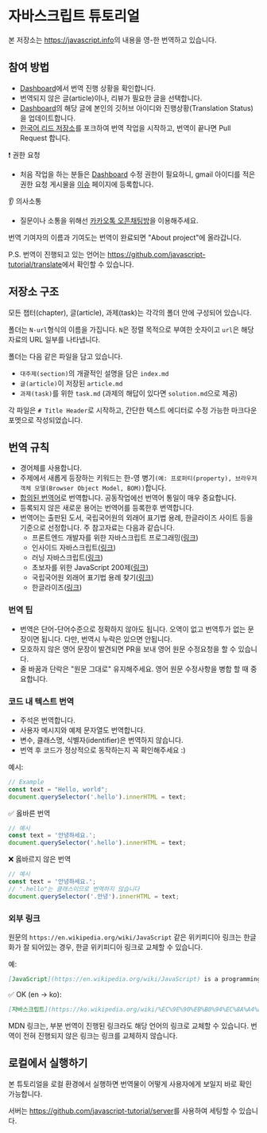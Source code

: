 # 자바스크립트 튜토리얼

본 저장소는 <https://javascript.info>의 내용을 영-한 번역하고 있습니다.

## 참여 방법

- [Dashboard](https://docs.google.com/spreadsheets/d/1fYaEI8vz26N3R2VaxrlNnk9fMQ8zIy4RpvjRp4jZd0Q/edit#gid=0)에서 번역 진행 상황을 확인합니다.
- 번역되지 않은 글(article)이나, 리뷰가 필요한 글을 선택합니다.
- [Dashboard](https://docs.google.com/spreadsheets/d/1fYaEI8vz26N3R2VaxrlNnk9fMQ8zIy4RpvjRp4jZd0Q/edit#gid=0)의 해당 글에 본인의 깃허브 아이디와 진행상황(Translation Status)을 업데이트합니다.
- [한국어 리드 저장소](https://github.com/javascript-tutorial/ko.javascript.info)를 포크하여 번역 작업을 시작하고, 번역이 끝나면 Pull Request 합니다. 

:exclamation: 권한 요청
- 처음 작업을 하는 분들은 [Dashboard](https://docs.google.com/spreadsheets/d/1fYaEI8vz26N3R2VaxrlNnk9fMQ8zIy4RpvjRp4jZd0Q/edit#gid=0) 수정 권한이 필요하니, gmail 아이디를 적은 권한 요청 게시물을 [이슈](https://github.com/Violet-Bora-Lee/javascript-tutorial-ko/issues) 페이지에 등록합니다.

👂 의사소통
- 질문이나 소통을 위해선 [카카오톡 오픈채팅방](https://open.kakao.com/o/gSBnoLab)을 이용해주세요.

번역 기여자의 이름과 기여도는 번역이 완료되면 "About project"에 올라갑니다.

P.S. 번역이 진행되고 있는 언어는 <https://github.com/javascript-tutorial/translate>에서 확인할 수 있습니다.

## 저장소 구조

모든 챕터(chapter), 글(article), 과제(task)는 각각의 폴더 안에 구성되어 있습니다.

폴더는 `N-url`형식의 이름을 가집니다. `N`은 정렬 목적으로 부여한 숫자이고 `url`은 해당 자료의 URL 일부를 나타냅니다.

폴더는 다음 같은 파일을 담고 있습니다.

  - `대주제(section)`의 개괄적인 설명을 담은 `index.md`
  - `글(article)`이 저장된 `article.md`
  - `과제(task)`를 위한 `task.md` (과제의 해답이 있다면 `solution.md`으로 제공)

각 파일은 `# Title Header`로 시작하고, 간단한 텍스트 에디터로 수정 가능한 마크다운 포멧으로 작성되었습니다.

## 번역 규칙

* 경어체를 사용합니다.
* 주제에서 새롭게 등장하는 키워드는 한-영 병기`(예: 프로퍼티(property), 브라우저 객체 모델(Browser Object Model, BOM))`합니다.
* [합의된 번역어](https://docs.google.com/spreadsheets/d/1fYaEI8vz26N3R2VaxrlNnk9fMQ8zIy4RpvjRp4jZd0Q/edit#gid=1401860741)로 번역합니다. 공동작업에선 번역어 통일이 매우 중요합니다.
* 등록되지 않은 새로운 용어는 번역어를 등록한후 번역합니다.
* 번역어는 출판된 도서, 국립국어원의 외래어 표기법 용례, 한글라이즈 사이트 등을 기준으로 선정합니다. 주 참고자료는 다음과 같습니다.
  * 프론트엔드 개발자를 위한 자바스크립트 프로그래밍([링크](https://www.kyobobook.co.kr/product/detailViewKor.laf?ejkGb=KOR&mallGb=KOR&barcode=9788966260768&orderClick=LIK&Kc=))
  * 인사이드 자바스크립트([링크](https://www.kyobobook.co.kr/product/detailViewKor.laf?mallGb=KOR&ejkGb=KOR&barcode=9788968480652))
  * 러닝 자바스크립트([링크](https://www.kyobobook.co.kr/product/detailViewKor.laf?mallGb=KOR&ejkGb=KOR&barcode=9788968483387))
  * 초보자를 위한 JavaScript 200제([링크](http://www.yes24.com/Product/Goods/70746749?Acode=101))
  * 국립국어원 외래어 표기법 용례 찾기([링크](http://www.korean.go.kr/front/foreignSpell/foreignSpellList.do?mn_id=96))
  * 한글라이즈([링크](https://hangulize.org/))


### 번역 팁

- 번역은 단어-단어수준으로 정확하지 않아도 됩니다. 오역이 없고 번역투가 없는 문장이면 됩니다. 다만, 번역시 누락은 있으면 안됩니다.
- 모호하지 않은 영어 문장이 발견되면 PR을 보내 영어 원문 수정요청을 할 수 있습니다.
- 줄 바꿈과 단락은 "원문 그대로" 유지해주세요. 영어 원문 수정사항을 병합 할 때 중요합니다. 

### 코드 내 텍스트 번역

- 주석은 번역합니다.
- 사용자 메시지와 예제 문자열도 번역합니다.
- 변수, 클래스명, 식별자(identifier)은 번역하지 않습니다.
- 번역 후 코드가 정상적으로 동작하는지 꼭 확인해주세요 :)

예시:

```js
// Example
const text = "Hello, world";
document.querySelector('.hello').innerHTML = text;
```

✅ 옳바른 번역

```js
// 예시
const text = '안녕하세요.';
document.querySelector('.hello').innerHTML = text;
```

❌ 옳바르지 않은 번역

```js
// 예시
const text = '안녕하세요.';
// ".hello"는 클래스이므로 번역하지 않습니다
document.querySelector('.안녕').innerHTML = text;
```

### 외부 링크

원문의 `https://en.wikipedia.org/wiki/JavaScript` 같은 위키피디아 링크는 한글화가 잘 되어있는 경우, 한글 위키피디아 링크로 교체할 수 있습니다.

예:

```md
[JavaScript](https://en.wikipedia.org/wiki/JavaScript) is a programming language.
```

✅ OK (en -> ko):

```md
[자바스크립트](https://ko.wikipedia.org/wiki/%EC%9E%90%EB%B0%94%EC%8A%A4%ED%81%AC%EB%A6%BD%ED%8A%B8)는 프로그래밍 언어입니다.
```

MDN 링크는, 부분 번역이 진행된 링크라도 해당 언어의 링크로 교체할 수 있습니다. 번역이 전혀 진행되지 않은 링크는 링크를 교체하지 않습니다.


## 로컬에서 실행하기

본 튜토리얼을 로컬 환경에서 실행하면 번역물이 어떻게 사용자에게 보일지 바로 확인 가능합니다.

서버는 <https://github.com/javascript-tutorial/server>를 사용하여 세팅할 수 있습니다. 
